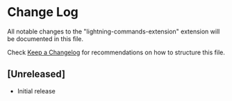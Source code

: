 # Change Log

All notable changes to the "lightning-commands-extension" extension will be documented in this file.

Check [Keep a Changelog](http://keepachangelog.com/) for recommendations on how to structure this file.

## [Unreleased]

- Initial release
